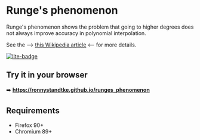 # Runge's phenomenon
Runge's phenomenon shows the problem that going to higher degrees does not always improve accuracy in polynomial interpolation.

See the --> [this Wikipedia article](https://en.wikipedia.org/wiki/Runge%27s_phenomenon) <-- for more details.

[![lite-badge](https://jupyterlite.rtfd.io/en/latest/_static/badge.svg)](https://ronnystandtke.github.io/runges_phenomenon)

## Try it in your browser

➡️ **https://ronnystandtke.github.io/runges_phenomenon**

## Requirements

- Firefox 90+
- Chromium 89+

